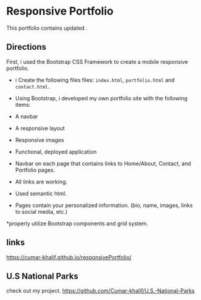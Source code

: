 #  Responsive Portfolio

This portfolio contains updated .


## Directions

First, i used the Bootstrap CSS Framework to create a mobile responsive portfolio.

* i Create the following files files: `index.html`, `portfolio.html` and `contact.html`.

* Using Bootstrap, i developed my own portfolio site with the following items:

 * A navbar

* A responsive layout

* Responsive images

* Functional, deployed application

* Navbar on each page that contains links to Home/About, Contact, and Portfolio pages.

* All links are working.

* Used semantic html.

* Pages contain your personalized information. (bio, name, images, links to social media, etc.)

*properly utilize Bootstrap components and grid system.

## links
https://cumar-khalif.github.io/responsivePortfolio/

## U.S National Parks
check out my project.
 https://github.com/Cumar-khalif/U.S.-National-Parks
